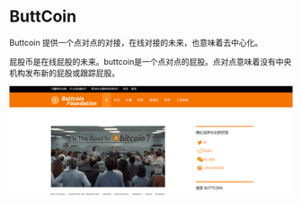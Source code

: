 # ButtCoin

Buttcoin 提供一个点对点的对接，在线对接的未来，也意味着去中心化。

‎屁股币是在线屁股的未来。buttcoin是一个点对点的屁股。点对点意味着没有中央机构发布新的屁股或跟踪屁股。‎

![image-20220719170001794](image-20220719170001794.png)
